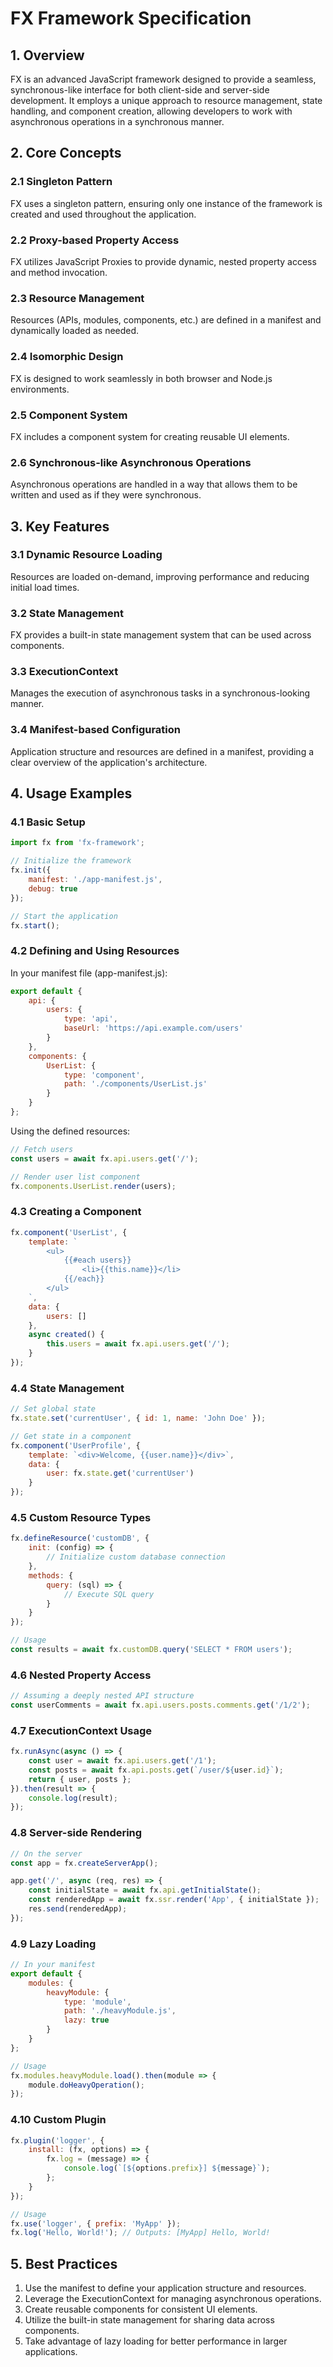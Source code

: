 # FX Framework Specification

## 1. Overview

FX is an advanced JavaScript framework designed to provide a seamless, synchronous-like interface for both client-side and server-side development. It employs a unique approach to resource management, state handling, and component creation, allowing developers to work with asynchronous operations in a synchronous manner.

## 2. Core Concepts

### 2.1 Singleton Pattern
FX uses a singleton pattern, ensuring only one instance of the framework is created and used throughout the application.

### 2.2 Proxy-based Property Access
FX utilizes JavaScript Proxies to provide dynamic, nested property access and method invocation.

### 2.3 Resource Management
Resources (APIs, modules, components, etc.) are defined in a manifest and dynamically loaded as needed.

### 2.4 Isomorphic Design
FX is designed to work seamlessly in both browser and Node.js environments.

### 2.5 Component System
FX includes a component system for creating reusable UI elements.

### 2.6 Synchronous-like Asynchronous Operations
Asynchronous operations are handled in a way that allows them to be written and used as if they were synchronous.

## 3. Key Features

### 3.1 Dynamic Resource Loading
Resources are loaded on-demand, improving performance and reducing initial load times.

### 3.2 State Management
FX provides a built-in state management system that can be used across components.

### 3.3 ExecutionContext
Manages the execution of asynchronous tasks in a synchronous-looking manner.

### 3.4 Manifest-based Configuration
Application structure and resources are defined in a manifest, providing a clear overview of the application's architecture.

## 4. Usage Examples

### 4.1 Basic Setup

```javascript
import fx from 'fx-framework';

// Initialize the framework
fx.init({
    manifest: './app-manifest.js',
    debug: true
});

// Start the application
fx.start();
```

### 4.2 Defining and Using Resources

In your manifest file (app-manifest.js):

```javascript
export default {
    api: {
        users: {
            type: 'api',
            baseUrl: 'https://api.example.com/users'
        }
    },
    components: {
        UserList: {
            type: 'component',
            path: './components/UserList.js'
        }
    }
};
```

Using the defined resources:

```javascript
// Fetch users
const users = await fx.api.users.get('/');

// Render user list component
fx.components.UserList.render(users);
```

### 4.3 Creating a Component

```javascript
fx.component('UserList', {
    template: `
        <ul>
            {{#each users}}
                <li>{{this.name}}</li>
            {{/each}}
        </ul>
    `,
    data: {
        users: []
    },
    async created() {
        this.users = await fx.api.users.get('/');
    }
});
```

### 4.4 State Management

```javascript
// Set global state
fx.state.set('currentUser', { id: 1, name: 'John Doe' });

// Get state in a component
fx.component('UserProfile', {
    template: `<div>Welcome, {{user.name}}</div>`,
    data: {
        user: fx.state.get('currentUser')
    }
});
```

### 4.5 Custom Resource Types

```javascript
fx.defineResource('customDB', {
    init: (config) => {
        // Initialize custom database connection
    },
    methods: {
        query: (sql) => {
            // Execute SQL query
        }
    }
});

// Usage
const results = await fx.customDB.query('SELECT * FROM users');
```

### 4.6 Nested Property Access

```javascript
// Assuming a deeply nested API structure
const userComments = await fx.api.users.posts.comments.get('/1/2');
```

### 4.7 ExecutionContext Usage

```javascript
fx.runAsync(async () => {
    const user = await fx.api.users.get('/1');
    const posts = await fx.api.posts.get(`/user/${user.id}`);
    return { user, posts };
}).then(result => {
    console.log(result);
});
```

### 4.8 Server-side Rendering

```javascript
// On the server
const app = fx.createServerApp();

app.get('/', async (req, res) => {
    const initialState = await fx.api.getInitialState();
    const renderedApp = await fx.ssr.render('App', { initialState });
    res.send(renderedApp);
});
```

### 4.9 Lazy Loading

```javascript
// In your manifest
export default {
    modules: {
        heavyModule: {
            type: 'module',
            path: './heavyModule.js',
            lazy: true
        }
    }
};

// Usage
fx.modules.heavyModule.load().then(module => {
    module.doHeavyOperation();
});
```

### 4.10 Custom Plugin

```javascript
fx.plugin('logger', {
    install: (fx, options) => {
        fx.log = (message) => {
            console.log(`[${options.prefix}] ${message}`);
        };
    }
});

// Usage
fx.use('logger', { prefix: 'MyApp' });
fx.log('Hello, World!'); // Outputs: [MyApp] Hello, World!
```

## 5. Best Practices

1. Use the manifest to define your application structure and resources.
2. Leverage the ExecutionContext for managing asynchronous operations.
3. Create reusable components for consistent UI elements.
4. Utilize the built-in state management for sharing data across components.
5. Take advantage of lazy loading for better performance in larger applications.